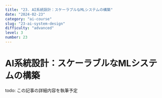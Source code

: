 ```yaml
---
title: "23. AI系統設計：スケーラブルなMLシステムの構築"
date: "2024-02-23"
category: "ai-course"
slug: "23-ai-system-design"
difficulty: "advanced"
level: 3
number: 23
---
```


# AI系統設計：スケーラブルなMLシステムの構築

todo: この記事の詳細内容を執筆予定